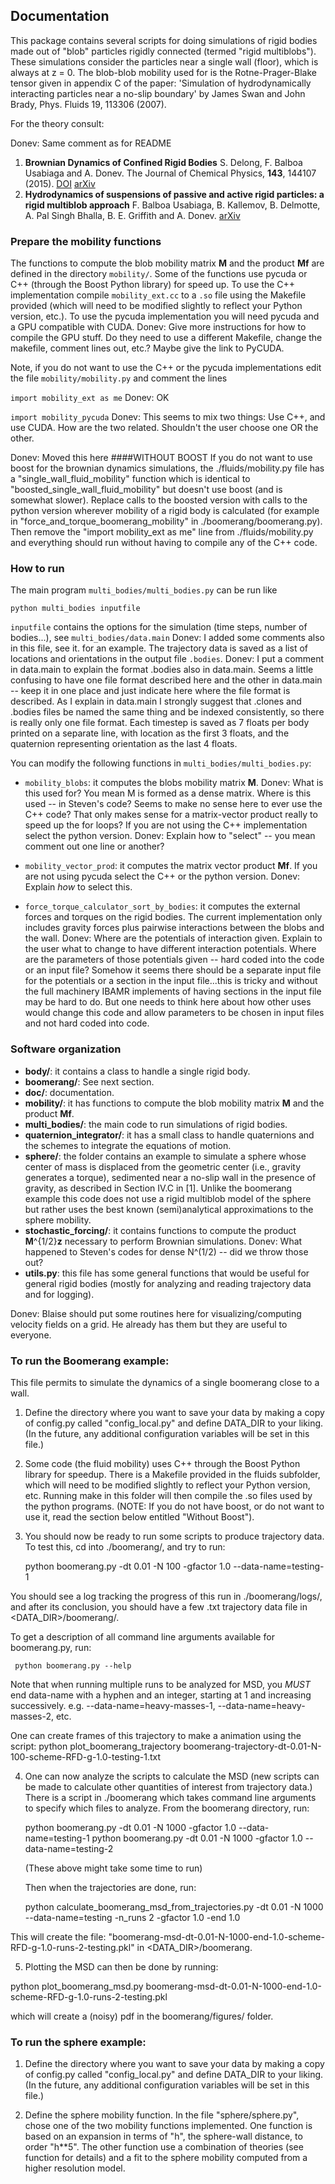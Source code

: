## Documentation
This package contains several scripts for doing 
simulations of rigid bodies made out of "blob" particles rigidly
connected (termed "rigid multiblobs").  These simulations consider the particles near a single
wall (floor), which is always at z = 0. The blob-blob mobility used for
is the Rotne-Prager-Blake tensor given in appendix C of the paper:
'Simulation of hydrodynamically interacting particles near a no-slip boundary'
by James Swan and John Brady, Phys. Fluids 19, 113306 (2007).

For the theory consult:

Donev: Same comment as for README
1. **Brownian Dynamics of Confined Rigid Bodies**
  S. Delong, F. Balboa Usabiaga and A. Donev. The Journal of Chemical Physics, **143**, 144107 (2015). 
[DOI](http://dx.doi.org/10.1063/1.4932062) [arXiv](http://arxiv.org/abs/1506.08868)
2. **Hydrodynamics of suspensions of passive and active rigid particles: a
  rigid multiblob approach** F. Balboa Usabiaga, B. Kallemov, B. Delmotte,
  A. Pal Singh Bhalla, B. E. Griffith and A. Donev. [arXiv](http://arxiv.org/abs/1602.02170)


### Prepare the mobility functions
The functions to compute the blob mobility matrix **M** and the
product **Mf** are defined in the directory `mobility/`.
Some of the functions use pycuda or C++ (through the Boost Python
library) for speed up. To use the C++ implementation compile
`mobility_ext.cc` to a `.so` file using the Makefile provided (which will need 
to be modified slightly to reflect your Python version, etc.).
To use the pycuda implementation you will need pycuda and a GPU compatible with CUDA.
Donev: Give more instructions for how to compile the GPU stuff. Do they need to use a different Makefile,
change the makefile, comment lines out, etc.? Maybe give the link to PyCUDA.

Note, if you do not want to use the C++ or the pycuda implementations
edit the file `mobility/mobility.py` and comment the lines

`import mobility_ext as me`
Donev: OK

`import mobility_pycuda`
Donev: This seems to mix two things: Use C++, and use CUDA. How are the two related. Shouldn't the user choose one OR the other.

Donev: Moved this here
####WITHOUT BOOST
If you do not want to use boost for the brownian dynamics simulations,
the ./fluids/mobility.py file has a "single_wall_fluid_mobility"
function which is identical to "boosted_single_wall_fluid_mobility"
but doesn't use boost (and is somewhat slower).  Replace calls to the
boosted version with calls to the python version wherever mobility of
a rigid body is calculated (for example in "force_and_torque_boomerang_mobility"
in ./boomerang/boomerang.py).  Then remove the "import mobility_ext as me" 
line from ./fluids/mobility.py and everything should run without having 
to compile any of the C++ code.


### How to run 
The main program `multi_bodies/multi_bodies.py` can be run like

`python multi_bodies inputfile`

`inputfile` contains the options for the simulation (time steps, number of bodies...),
see `multi_bodies/data.main`
Donev: I added some comments also in this file, see it.
 for an example. The trajectory data is saved as a list of 
locations and orientations in the output file `.bodies`. 
Donev: I put a comment in data.main to explain the format .bodies also in data.main. Seems a little confusing to have one file format described here and the other in data.main -- keep it in one place and just indicate here where the file format is described. As I explain in data.main I strongly suggest that .clones and .bodies files be named the same thing and be indexed consistently, so there is really only one file format.
Each timestep is saved as 7 
floats per body printed on a separate line, with location as the first 3 floats, and 
the quaternion representing orientation as the last 4 floats.

You can modify the following
functions in `multi_bodies/multi_bodies.py`:

* `mobility_blobs`: it computes the blobs mobility matrix **M**.
Donev: What is this used for? You mean M is formed as a dense matrix. Where is this used -- in Steven's code? Seems to make no sense here to ever use the C++ code? That only makes sense for a matrix-vector product really to speed up the for loops?
If you are not using the C++ implementation select the python version.
Donev: Explain how to "select" -- you mean comment out one line or another?

* `mobility_vector_prod`: it computes the matrix vector product **Mf**.
If you are not using pycuda select the C++ or the python version.
Donev: Explain *how* to select this.

* `force_torque_calculator_sort_by_bodies`: it computes the external forces
and torques on the rigid bodies. The current implementation only
includes gravity forces plus pairwise interactions between the blobs and the wall.
Donev: Where are the potentials of interaction given. Explain to the user what to change to have different interaction potentials. Where are the parameters of those potentials given -- hard coded into the code or an input file? Somehow it seems there should be a separate input file for the potentials or a section in the input file...this is tricky and without the full machinery IBAMR implements of having sections in the input file may be hard to do. But one needs to think here about how other uses would change this code and allow parameters to be chosen in input files and not hard coded into code.


### Software organization
* **body/**: it contains a class to handle a single rigid body.
* **boomerang/**: See next section.
* **doc/**: documentation.
* **mobility/**: it has functions to compute the blob mobility matrix **M** and the
product **Mf**.
* **multi_bodies/**: the main code to run simulations of rigid bodies.
* **quaternion_integrator/**: it has a small class to handle quaternions and
the schemes to integrate the equations of motion.
* **sphere/**: the folder contains an example to simulate a sphere
whose center of mass is displaced from the geometric center
(i.e., gravity generates a torque), sedimented near a no-slip wall
in the presence of gravity, as described in Section IV.C in [1].
Unlike the boomerang example this code does not use a rigid
multiblob model of the sphere but rather uses the best known
(semi)analytical approximations to the sphere mobility.
* **stochastic_forcing/**: it contains functions to compute the product
 **M**^{1/2}**z** necessary to perform Brownian simulations.
 Donev: What happened to Steven's codes for dense N^(1/2) -- did we throw those out?
* **utils.py**: this file has some general functions that would be useful for
general rigid bodies (mostly for analyzing and reading trajectory
data and for logging).

Donev: Blaise should put some routines here for visualizing/computing velocity fields on a grid. He already has them but they are useful to everyone.

### To run the Boomerang example:
This file permits to simulate the dynamics of a single boomerang close to a wall.

1) Define the directory where you want to save your data by making a copy 
of config.py called "config_local.py" and define DATA_DIR to your
liking. (In the future, any additional configuration variables will be set in
this file.)

2) Some code (the fluid mobility) uses C++ through the Boost Python
library for speedup.  There is a Makefile provided in the fluids
subfolder, which will need to be modified slightly to reflect your
Python version, etc.  Running make in this folder will then compile
the .so files used by the python programs.
(NOTE: If you do not have boost, or do not want to
use it, read the section below entitled "Without Boost").  


3) You should now be ready to run some scripts to produce trajectory
data.  To test this, cd into ./boomerang/, and try to run:

   python boomerang.py -dt 0.01 -N 100 -gfactor 1.0 --data-name=testing-1

You should see a log tracking the progress of this run in
./boomerang/logs/, and after its conclusion, you should have a few .txt
trajectory data file in <DATA_DIR>/boomerang/. 

To get a description of all command line arguments available for
boomerang.py, run:

	 python boomerang.py --help
	 
Note that when running multiple runs to be analyzed for MSD, you
*MUST* end data-name with a hyphen and an integer, starting at 1 and 
increasing successively.  e.g. --data-name=heavy-masses-1, 
--data-name=heavy-masses-2, etc.

One can create frames of this trajectory to make a animation using the script:
		python plot_boomerang_trajectory boomerang-trajectory-dt-0.01-N-100-scheme-RFD-g-1.0-testing-1.txt


4) One can now analyze the scripts to calculate the MSD (new scripts
can be made to calculate other quantities of interest from trajectory
data.)  There is a script in ./boomerang which takes command line
arguments to specify which files to analyze.  From the boomerang
directory, run:
		 
	python boomerang.py -dt 0.01 -N 1000 -gfactor 1.0 --data-name=testing-1
	python boomerang.py -dt 0.01 -N 1000 -gfactor 1.0 --data-name=testing-2

	(These above might take some time to run)

	Then when the trajectories are done, run:

	python calculate_boomerang_msd_from_trajectories.py -dt 0.01 -N 1000
	--data-name=testing -n_runs 2 -gfactor 1.0 -end 1.0

This will create the file:
  "boomerang-msd-dt-0.01-N-1000-end-1.0-scheme-RFD-g-1.0-runs-2-testing.pkl"
in  <DATA_DIR>/boomerang.

5) Plotting the MSD can then be done by running:
  
  python plot_boomerang_msd.py boomerang-msd-dt-0.01-N-1000-end-1.0-scheme-RFD-g-1.0-runs-2-testing.pkl

which will create a (noisy) pdf in the boomerang/figures/ folder.


### To run the sphere example:
1) Define the directory where you want to save your data by making a copy 
of config.py called "config_local.py" and define DATA_DIR to your
liking. (In the future, any additional configuration variables will be set in
this file.)

2) Define the sphere mobility function. In the file "sphere/sphere.py",
chose one of the two mobility functions implemented. One function is based on an 
expansion in terms of "h", the sphere-wall distance, to order "h**5". 
The other function use a combination of theories (see function for details)
and a fit to the sphere mobility computed from a higher resolution model.








				
